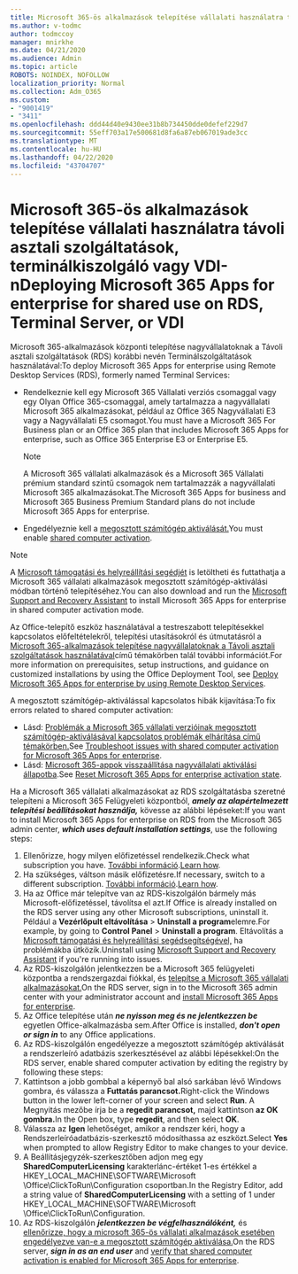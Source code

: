 ```yaml
---
title: Microsoft 365-ös alkalmazások telepítése vállalati használatra távoli asztali szolgáltatások, terminálkiszolgáló vagy VDI-n
ms.author: v-todmc
author: todmccoy
manager: mnirkhe
ms.date: 04/21/2020
ms.audience: Admin
ms.topic: article
ROBOTS: NOINDEX, NOFOLLOW
localization_priority: Normal
ms.collection: Adm_O365
ms.custom:
- "9001419"
- "3411"
ms.openlocfilehash: ddd44d40e9430ee31b8b734450dde0defef229d7
ms.sourcegitcommit: 55eff703a17e500681d8fa6a87eb067019ade3cc
ms.translationtype: MT
ms.contentlocale: hu-HU
ms.lasthandoff: 04/22/2020
ms.locfileid: "43704707"
---
```

# <a name="deploying-microsoft-365-apps-for-enterprise-for-shared-use-on-rds-terminal-server-or-vdi"></a><span data-ttu-id="d6403-102">Microsoft 365-ös alkalmazások telepítése vállalati használatra távoli asztali szolgáltatások, terminálkiszolgáló vagy VDI-n</span><span class="sxs-lookup"><span data-stu-id="d6403-102">Deploying Microsoft 365 Apps for enterprise for shared use on RDS, Terminal Server, or VDI</span></span>

<span data-ttu-id="d6403-103">Microsoft 365-alkalmazások központi telepítése nagyvállalatoknak a Távoli asztali szolgáltatások (RDS) korábbi nevén Terminálszolgáltatások használatával:</span><span class="sxs-lookup"><span data-stu-id="d6403-103">To deploy Microsoft 365 Apps for enterprise using Remote Desktop Services (RDS), formerly named Terminal Services:</span></span>
- <span data-ttu-id="d6403-104">Rendelkeznie kell egy Microsoft 365 Vállalati verziós csomaggal vagy egy Olyan Office 365-csomaggal, amely tartalmazza a nagyvállalati Microsoft 365 alkalmazásokat, például az Office 365 Nagyvállalati E3 vagy a Nagyvállalati E5 csomagot.</span><span class="sxs-lookup"><span data-stu-id="d6403-104">You must have a Microsoft 365 For Business plan or an Office 365 plan that includes Microsoft 365 Apps for enterprise, such as Office 365 Enterprise E3 or Enterprise E5.</span></span>
   > [!NOTE] 
   > <span data-ttu-id="d6403-105">A Microsoft 365 vállalati alkalmazások és a Microsoft 365 Vállalati prémium standard szintű csomagok nem tartalmazzák a nagyvállalati Microsoft 365 alkalmazásokat.</span><span class="sxs-lookup"><span data-stu-id="d6403-105">The Microsoft 365 Apps for business and Microsoft 365 Business Premium Standard plans do not include Microsoft 365 Apps for enterprise.</span></span>
- <span data-ttu-id="d6403-106">Engedélyeznie kell a [megosztott számítógép aktiválását.](https://docs.microsoft.com/DeployOffice/overview-of-shared-computer-activation-for-office-365-proplus)</span><span class="sxs-lookup"><span data-stu-id="d6403-106">You must enable [shared computer activation](https://docs.microsoft.com/DeployOffice/overview-of-shared-computer-activation-for-office-365-proplus).</span></span>

> [!NOTE]
> <span data-ttu-id="d6403-107">A [Microsoft támogatási és helyreállítási segédjét](https://aka.ms/SaRA_OfficeSCA_M365Portal) is letöltheti és futtathatja a Microsoft 365 vállalati alkalmazások megosztott számítógép-aktiválási módban történő telepítéséhez.</span><span class="sxs-lookup"><span data-stu-id="d6403-107">You can also download and run the [Microsoft Support and Recovery Assistant](https://aka.ms/SaRA_OfficeSCA_M365Portal) to install Microsoft 365 Apps for enterprise in shared computer activation mode.</span></span>

<span data-ttu-id="d6403-108">Az Office-telepítő eszköz használatával a testreszabott telepítésekkel kapcsolatos előfeltételekről, telepítési utasításokról és útmutatásról a [Microsoft 365-alkalmazások telepítése nagyvállalatoknak a Távoli asztali szolgáltatások használatával](https://docs.microsoft.com/DeployOffice/deploy-office-365-proplus-by-using-remote-desktop-services)című témakörben talál további információt.</span><span class="sxs-lookup"><span data-stu-id="d6403-108">For more information on prerequisites, setup instructions, and guidance on customized installations by using the Office Deployment Tool, see [Deploy Microsoft 365 Apps for enterprise by using Remote Desktop Services](https://docs.microsoft.com/DeployOffice/deploy-office-365-proplus-by-using-remote-desktop-services).</span></span>

<span data-ttu-id="d6403-109">A megosztott számítógép-aktiválással kapcsolatos hibák kijavítása:</span><span class="sxs-lookup"><span data-stu-id="d6403-109">To fix errors related to shared computer activation:</span></span>
- <span data-ttu-id="d6403-110">Lásd: [Problémák a Microsoft 365 vállalati verzióinak megosztott számítógép-aktiválásával kapcsolatos problémák elhárítása című témakörben.](https://docs.microsoft.com/DeployOffice/troubleshoot-issues-with-shared-computer-activation-for-office-365-proplus)</span><span class="sxs-lookup"><span data-stu-id="d6403-110">See [Troubleshoot issues with shared computer activation for Microsoft 365 Apps for enterprise](https://docs.microsoft.com/DeployOffice/troubleshoot-issues-with-shared-computer-activation-for-office-365-proplus).</span></span>
- <span data-ttu-id="d6403-111">Lásd: [Microsoft 365-appok visszaállítása nagyvállalati aktiválási állapotba](https://go.microsoft.com/fwlink/?linkid=2109218).</span><span class="sxs-lookup"><span data-stu-id="d6403-111">See [Reset Microsoft 365 Apps for enterprise activation state](https://go.microsoft.com/fwlink/?linkid=2109218).</span></span>

<span data-ttu-id="d6403-112">Ha a Microsoft 365 vállalati alkalmazásokat az RDS szolgáltatásba szeretné telepíteni a Microsoft 365 Felügyeleti központból, ***amely az alapértelmezett telepítési beállításokat használja,*** kövesse az alábbi lépéseket:</span><span class="sxs-lookup"><span data-stu-id="d6403-112">If you want to install Microsoft 365 Apps for enterprise on RDS from the Microsoft 365 admin center, ***which uses default installation settings***, use the following steps:</span></span>

1.    <span data-ttu-id="d6403-113">Ellenőrizze, hogy milyen előfizetéssel rendelkezik.</span><span class="sxs-lookup"><span data-stu-id="d6403-113">Check what subscription you have.</span></span> <span data-ttu-id="d6403-114">[További információ](https://docs.microsoft.com/office365/admin/admin-overview/what-subscription-do-i-have).</span><span class="sxs-lookup"><span data-stu-id="d6403-114">[Learn how](https://docs.microsoft.com/office365/admin/admin-overview/what-subscription-do-i-have).</span></span>
2.    <span data-ttu-id="d6403-115">Ha szükséges, váltson másik előfizetésre.</span><span class="sxs-lookup"><span data-stu-id="d6403-115">If necessary, switch to a different subscription.</span></span> <span data-ttu-id="d6403-116">[További információ](https://docs.microsoft.com/office365/admin/subscriptions-and-billing/switch-to-a-different-plan).</span><span class="sxs-lookup"><span data-stu-id="d6403-116">[Learn how](https://docs.microsoft.com/office365/admin/subscriptions-and-billing/switch-to-a-different-plan).</span></span>
3.    <span data-ttu-id="d6403-117">Ha az Office már telepítve van az RDS-kiszolgálón bármely más Microsoft-előfizetéssel, távolítsa el azt.</span><span class="sxs-lookup"><span data-stu-id="d6403-117">If Office is already installed on the RDS server using any other Microsoft subscriptions, uninstall it.</span></span> <span data-ttu-id="d6403-118">Például a **Vezérlőpult eltávolítása** > **Uninstall a program**elemre.</span><span class="sxs-lookup"><span data-stu-id="d6403-118">For example, by going to **Control Panel** > **Uninstall a program**.</span></span> <span data-ttu-id="d6403-119">Eltávolítás a [Microsoft támogatási és helyreállítási segédsegítségével,](https://aka.ms/SARA-OfficeUninstall-Alchemy) ha problémákba ütközik.</span><span class="sxs-lookup"><span data-stu-id="d6403-119">Uninstall using [Microsoft Support and Recovery Assistant](https://aka.ms/SARA-OfficeUninstall-Alchemy) if you're running into issues.</span></span>
4.    <span data-ttu-id="d6403-120">Az RDS-kiszolgálón jelentkezzen be a Microsoft 365 felügyeleti központba a rendszergazdai fiókkal, és [telepítse a Microsoft 365 vállalati alkalmazásokat.](https://portal.office.com/OLS/MySoftware.aspx)</span><span class="sxs-lookup"><span data-stu-id="d6403-120">On the RDS server, sign in to the Microsoft 365 admin center with your administrator account and [install Microsoft 365 Apps for enterprise](https://portal.office.com/OLS/MySoftware.aspx).</span></span>
5.    <span data-ttu-id="d6403-121">Az Office telepítése után ***ne nyisson meg és ne jelentkezzen be*** egyetlen Office-alkalmazásba sem.</span><span class="sxs-lookup"><span data-stu-id="d6403-121">After Office is installed, ***don't open or sign in*** to any Office applications.</span></span>
6.    <span data-ttu-id="d6403-122">Az RDS-kiszolgálón engedélyezze a megosztott számítógép aktiválását a rendszerleíró adatbázis szerkesztésével az alábbi lépésekkel:</span><span class="sxs-lookup"><span data-stu-id="d6403-122">On the RDS server, enable shared computer activation by editing the registry by following these steps:</span></span>
   1. <span data-ttu-id="d6403-123">Kattintson a jobb gombbal a képernyő bal alsó sarkában lévő Windows gombra, és válassza a **Futtatás parancsot.**</span><span class="sxs-lookup"><span data-stu-id="d6403-123">Right-click the Windows button in the lower left-corner of your screen and select **Run**.</span></span> <span data-ttu-id="d6403-124">A Megnyitás mezőbe írja be a **regedit parancsot,** majd kattintson **az OK gombra.**</span><span class="sxs-lookup"><span data-stu-id="d6403-124">In the Open box, type **regedit**, and then select **OK**.</span></span>
   2. <span data-ttu-id="d6403-125">Válassza az **Igen** lehetőséget, amikor a rendszer kéri, hogy a Rendszerleíróadatbázis-szerkesztő módosíthassa az eszközt.</span><span class="sxs-lookup"><span data-stu-id="d6403-125">Select **Yes** when prompted to allow Registry Editor to make changes to your device.</span></span>
   3. <span data-ttu-id="d6403-126">A Beállításjegyzék-szerkesztőben adjon meg egy **SharedComputerLicensing** karakterlánc-értéket 1-es értékkel a HKEY_LOCAL_MACHINE\SOFTWARE\Microsoft \Office\ClickToRun\Configuration csoportban.</span><span class="sxs-lookup"><span data-stu-id="d6403-126">In the Registry Editor, add a string value of **SharedComputerLicensing** with a setting of 1 under HKEY_LOCAL_MACHINE\SOFTWARE\Microsoft \Office\ClickToRun\Configuration.</span></span>
   4. <span data-ttu-id="d6403-127">Az RDS-kiszolgálón ***jelentkezzen be végfelhasználóként,*** és [ellenőrizze, hogy a microsoft 365-ös vállalati alkalmazások esetében engedélyezve van-e a megosztott számítógép aktiválása.](https://docs.microsoft.com/DeployOffice/troubleshoot-issues-with-shared-computer-activation-for-office-365-proplus#verify-that-activation-for-office-365-proplus-succeeded)</span><span class="sxs-lookup"><span data-stu-id="d6403-127">On the RDS server, ***sign in as an end user*** and [verify that shared computer activation is enabled for Microsoft 365 Apps for enterprise](https://docs.microsoft.com/DeployOffice/troubleshoot-issues-with-shared-computer-activation-for-office-365-proplus#verify-that-activation-for-office-365-proplus-succeeded).</span></span>

